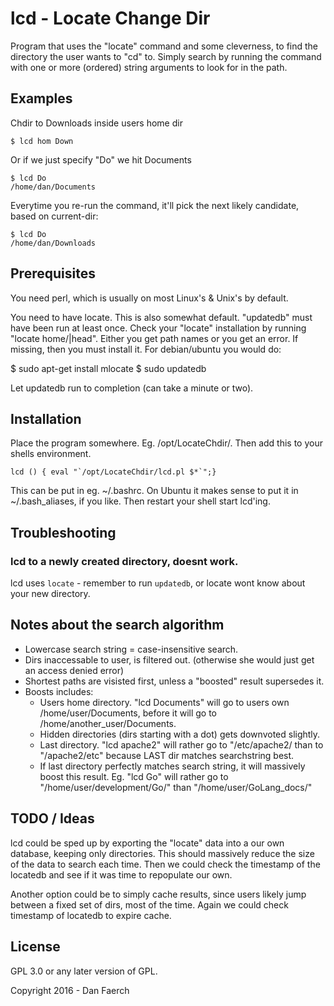 # lcd - Locate Change Dir

Program that uses the "locate" command and some cleverness, to find the directory the user wants to "cd" to. Simply search by running the command with one or more (ordered) string arguments to look for in the path.

Examples
--------

Chdir to Downloads inside users home dir

    $ lcd hom Down

Or if we just specify "Do" we hit Documents 

    $ lcd Do
    /home/dan/Documents

Everytime you re-run the command, it'll pick the next likely candidate, based on current-dir:

    $ lcd Do
    /home/dan/Downloads




Prerequisites
-------------

You need perl, which is usually on most Linux's & Unix's by default.

You need to have locate. This is also somewhat default. "updatedb" must have been run at least once. Check your "locate" installation by running "locate home/|head". Either you get path names or you get an error. If missing, then you must install it. For debian/ubuntu you would do:

 $ sudo apt-get install mlocate
 $ sudo updatedb

Let updatedb run to completion (can take a minute or two).

Installation
------------


Place the program somewhere. Eg. /opt/LocateChdir/. Then add this to your shells environment.

    lcd () { eval "`/opt/LocateChdir/lcd.pl $*`";}


This can be put in eg. ~/.bashrc. On Ubuntu it makes sense to put it in ~/.bash_aliases, if you like. Then restart your shell start lcd'ing.


Troubleshooting
----------------

### lcd to a newly created directory, doesnt work.
 lcd uses `locate` - remember to run `updatedb`, or locate wont know about your new directory.


Notes about the search algorithm
------------------

 * Lowercase search string = case-insensitive search. 
 * Dirs inaccessable to user, is filtered out. (otherwise she would just get an access denied error)
 * Shortest paths are visisted first, unless a "boosted" result supersedes it.
 * Boosts includes:
     * Users home directory. "lcd Documents" will go to users own /home/user/Documents, before it will go to /home/another_user/Documents.
     * Hidden directories (dirs starting with a dot) gets downvoted slightly.
     * Last directory. "lcd apache2" will rather go to "/etc/apache2/ than to "/apache2/etc" because LAST dir matches searchstring best.
     * If last directory perfectly matches search string, it will massively boost this result. Eg. "lcd Go" will rather go to "/home/user/development/Go/" than
       "/home/user/GoLang_docs/"


TODO / Ideas
------------

lcd could be sped up by exporting the "locate" data into a our own database, keeping only directories. This should massively reduce the size of the data to search
each time. Then we could check the timestamp of the locatedb and see if it was time to repopulate our own.

Another option could be to simply cache results, since users likely jump between a fixed set of dirs, most of the time. Again we could check timestamp of locatedb to expire cache.

License
-------

GPL 3.0 or any later version of GPL.

Copyright 2016 - Dan Faerch

